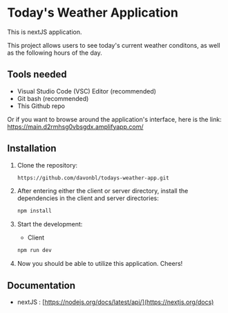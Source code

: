 # Today's Weather Application

This is nextJS application.

This project allows users to see today's current weather conditons, as well as the following hours of the day.

## Tools needed
- Visual Studio Code (VSC) Editor (recommended)
- Git bash (recommended)
- This Github repo

Or if you want to browse around the application's interface, here is the link: https://main.d2rmhsg0vbsgdx.amplifyapp.com/

## Installation

1. Clone the repository:

    ```bash
    https://github.com/davonbl/todays-weather-app.git
    ```

2. After entering either the client or server directory, install the dependencies in the client and server directories:

    ```bash
    npm install
    ```

3. Start the development:
    - Client
    ```bash
    npm run dev
    ```


4. Now you should be able to utilize this application. Cheers!
## Documentation

- nextJS :  [https://nodejs.org/docs/latest/api/](https://nextjs.org/docs)

